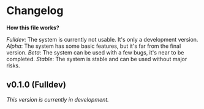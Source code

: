 
# Changelog

**How this file works?**

*Fulldev*: The system is currently not usable. It's only a development version.
*Alpha*: The system has some basic features, but it's far from the final version.
*Beta*: The system can be used with a few bugs, it's near to be completed.
*Stable*: The system is stable and can be used without major risks.

## v0.1.0 (Fulldev)

*This version is currently in development.*
